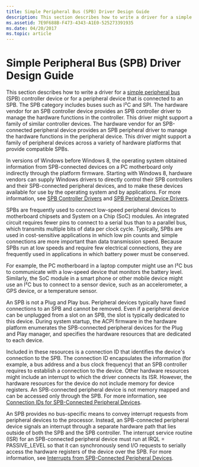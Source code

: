 ```yaml
---
title: Simple Peripheral Bus (SPB) Driver Design Guide
description: This section describes how to write a driver for a simple peripheral bus (SPB) controller device or for a peripheral device that is connected to an SPB.
ms.assetid: 7E9F688B-F473-4343-A1E0-525273391935
ms.date: 04/20/2017
ms.topic: article
---
```


# Simple Peripheral Bus (SPB) Driver Design Guide

This section describes how to write a driver for a [simple peripheral bus](/previous-versions/hh450903(v=vs.85)) (SPB) controller device or for a peripheral device that is connected to an SPB. The SPB category includes buses such as I²C and SPI. The hardware vendor for an SPB controller device provides an SPB controller driver to manage the hardware functions in the controller. This driver might support a family of similar controller devices. The hardware vendor for an SPB-connected peripheral device provides an SPB peripheral driver to manage the hardware functions in the peripheral device. This driver might support a family of peripheral devices across a variety of hardware platforms that provide compatible SPBs.

In versions of Windows before Windows 8, the operating system obtained information from SPB-connected devices on a PC motherboard only indirectly through the platform firmware. Starting with Windows 8, hardware vendors can supply Windows drivers to directly control their SPB controllers and their SPB-connected peripheral devices, and to make these devices available for use by the operating system and by applications. For more information, see [SPB Controller Drivers](./spb-controller-drivers.md) and [SPB Peripheral Device Drivers](./spb-peripheral-device-drivers.md).

SPBs are frequently used to connect low-speed peripheral devices to motherboard chipsets and System on a Chip (SoC) modules. An integrated circuit requires fewer pins to connect to a serial bus than to a parallel bus, which transmits multiple bits of data per clock cycle. Typically, SPBs are used in cost-sensitive applications in which low pin counts and simple connections are more important than data transmission speed. Because SPBs run at low speeds and require few electrical connections, they are frequently used in applications in which battery power must be conserved.

For example, the PC motherboard in a laptop computer might use an I²C bus to communicate with a low-speed device that monitors the battery level. Similarly, the SoC module in a smart phone or other mobile device might use an I²C bus to connect to a sensor device, such as an accelerometer, a GPS device, or a temperature sensor.

An SPB is not a Plug and Play bus. Peripheral devices typically have fixed connections to an SPB and cannot be removed. Even if a peripheral device can be unplugged from a slot on an SPB, the slot is typically dedicated to this device. During system startup, the ACPI firmware in the hardware platform enumerates the SPB-connected peripheral devices for the Plug and Play manager, and specifies the hardware resources that are dedicated to each device.

Included in these resources is a connection ID that identifies the device's connection to the SPB. The connection ID encapsulates the information (for example, a bus address and a bus clock frequency) that an SPB controller requires to establish a connection to the device. Other hardware resources might include an interrupt to which the driver connects its ISR. However, the hardware resources for the device do not include memory for device registers. An SPB-connected peripheral device is not memory mapped and can be accessed only through the SPB. For more information, see [Connection IDs for SPB-Connected Peripheral Devices](./connection-ids-for-spb-connected-peripheral-devices.md).

An SPB provides no bus-specific means to convey interrupt requests from peripheral devices to the processor. Instead, an SPB-connected peripheral device signals an interrupt through a separate hardware path that lies outside of both the SPB and the SPB controller. The interrupt service routine (ISR) for an SPB-connected peripheral device must run at IRQL = PASSIVE\_LEVEL so that it can synchronously send I/O requests to serially access the hardware registers of the device over the SPB. For more information, see [Interrupts from SPB-Connected Peripheral Devices](./interrupts-from-spb-connected-peripheral-devices.md).
